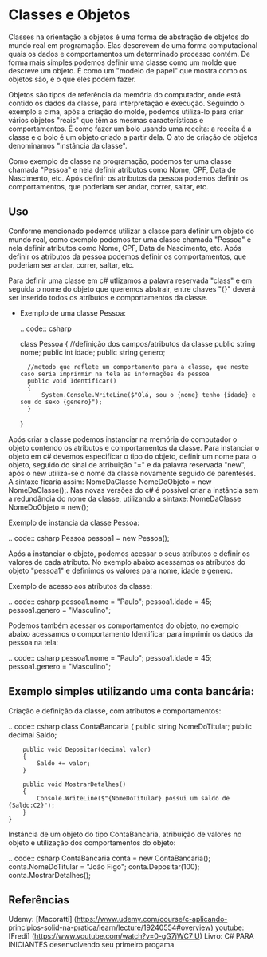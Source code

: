 Classes e Objetos
==========
Classes na orientação a objetos é uma forma de abstração de objetos do mundo real em programação. Elas descrevem de uma forma computacional quais os dados e comportamentos um determinado processo contém. De forma mais simples podemos definir uma classe como um molde que descreve um objeto. É como um "modelo de papel" que mostra como os objetos são, e o que eles podem fazer.

Objetos são tipos de referência da memória do computador, onde está contido os dados da classe, para interpretação e execução. Seguindo o exemplo a cima, após a criação do molde, podemos utiliza-lo para criar vários objetos "reais" que têm as mesmas características e comportamentos. É como fazer um bolo usando uma receita: a receita é a classe e o bolo é um objeto criado a partir dela. O ato de criação de objetos denominamos "instância da classe".

Como exemplo de classe na programação, podemos ter uma classe chamada "Pessoa" e nela definir atributos como Nome, CPF, Data de Nascimento, etc. Após definir os atríbutos da pessoa podemos definir os comportamentos, que poderiam ser andar, correr, saltar, etc.

Uso
-----
Conforme mencionado podemos utilizar a classe para definir um objeto do mundo real, como exemplo podemos ter uma classe chamada "Pessoa" e nela definir atributos como Nome, CPF, Data de Nascimento, etc. Após definir os atributos da pessoa podemos definir os comportamentos, que poderiam ser andar, correr, saltar, etc.

Para definir uma classe em c# utlizamos a palavra reservada "class" e em seguida o nome do objeto que queremos abstrair, entre chaves "{}" deverá ser inserido todos os atríbutos e comportamentos da classe.

- Exemplo de uma classe Pessoa:

  .. code:: csharp
  
    class Pessoa
    {
        //definição dos campos/atributos da classe
        public string nome;
        public int idade;
        public string genero;

        //metodo que reflete um comportamento para a classe, que neste caso seria imprirmir na tela as informações da pessoa
        public void Identificar()
        {
            System.Console.WriteLine($"Olá, sou o {nome} tenho {idade} e sou do sexo {genero}");
        } 
    }
    
Após criar a classe podemos instanciar na memória do computador o objeto contendo os atributos e comportamentos da classe. Para instanciar o objeto em c# devemos especificar o tipo do objeto, definir um nome para o objeto, seguido do sinal de atribuição "=" e da palavra reservada "new", após o new utiliza-se o nome da classe novamente seguido de parenteses. A sintaxe ficaria assim: NomeDaClasse NomeDoObjeto = new NomeDaClasse();. Nas novas versões do c# é possível criar a instância sem a redundância do nome da classe, utilizando a sintaxe: NomeDaClasse NomeDoObjeto = new();


Exemplo de instancia da classe Pessoa:

  .. code:: csharp
     Pessoa pessoa1 = new Pessoa();

Após a instanciar o objeto, podemos acessar o seus atríbutos e definir os valores de cada atributo. No exemplo abaixo acessamos os atríbutos do objeto "pessoa1"  e definimos os valores para nome, idade e genero. 

Exemplo de acesso aos atríbutos da classe:  

  .. code:: csharp
     pessoa1.nome = "Paulo";
     pessoa1.idade = 45;
     pessoa1.genero = "Masculino";

Podemos também acessar os comportamentos do objeto, no exemplo abaixo acessamos o comportamento Identificar para imprimir os dados da pessoa na tela:

  .. code:: csharp
     pessoa1.nome = "Paulo";
     pessoa1.idade = 45;
     pessoa1.genero = "Masculino";

Exemplo simples utilizando uma conta bancária:
--------

Criação e definição da classe, com atríbutos e comportamentos:

  .. code:: csharp
    class ContaBancaria
    {
        public string NomeDoTitular;
        public decimal Saldo;

        public void Depositar(decimal valor)
        {
            Saldo += valor;
        }

        public void MostrarDetalhes()
        {
            Console.WriteLine($"{NomeDoTitular} possui um saldo de {Saldo:C2}");
        }
    }

Instância de um objeto do tipo ContaBancaria, atribuição de valores no objeto e utilização dos comportamentos do objeto:

   .. code:: csharp
      ContaBancaria conta = new ContaBancaria();
      conta.NomeDoTitular = "João Figo";
      conta.Depositar(100);
      conta.MostrarDetalhes();

Referências
-----
Udemy: [Macoratti] (https://www.udemy.com/course/c-aplicando-principios-solid-na-pratica/learn/lecture/19240554#overview)
youtube: [Fredi] (https://www.youtube.com/watch?v=0-gG7jWC7_U)
Livro: C# PARA INICIANTES desenvolvendo seu primeiro progama
